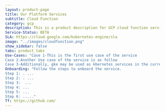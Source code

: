 ```yaml
---
layout: product-page
title: Our Platform Services
subtitle: Cloud Function
category: gcp
description: This is a product description for GCP cloud function service. It is a compute service.
Service-Status: BETA
SLA: https://cloud.google.com/kubernetes-engine/sla
image: "../images/cloudfunction.png"
show_sidebar: false
tabs: product_tabs
Use-Cases: "Case 1-This is the first use case of the service
Case 2-Another Use case of the service is as follow
Case 3-Additionally, gke may be used as kbernetes services in the current scenario"
Onboarding: "Follow the steps to onboard the service.
Step 1: . ...
Step 2: . ...
Step 3:  ...
Step 4: ...
Step 5: ...
Step 6: ....."
Tf: https://github.com/
---
```

